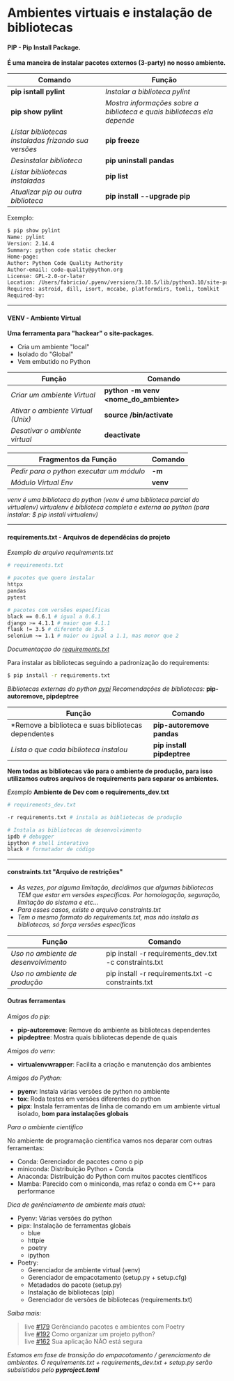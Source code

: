 # Ambientes virtuais e instalação de bibliotecas

#### PIP - Pip Install Package.
**É uma maneira de instalar pacotes externos (3-party) no nosso ambiente.**

Comando|Função
-------|------
**pip isntall pylint**| *Instalar a biblioteca pylint*
**pip show pylint**| *Mostra informações sobre a biblioteca e quais bibliotecas ela depende*
*Listar bibliotecas instaladas frizando sua versões*| **pip freeze**
*Desinstalar biblioteca*| **pip uninstall pandas**
*Listar bibliotecas instaladas*| **pip list**
*Atualizar pip ou outra biblioteca*| **pip install --upgrade pip**

Exemplo:
```sh
$ pip show pylint
Name: pylint
Version: 2.14.4
Summary: python code static checker
Home-page:
Author: Python Code Quality Authority
Author-email: code-quality@python.org
License: GPL-2.0-or-later
Location: /Users/fabricio/.pyenv/versions/3.10.5/lib/python3.10/site-packages
Requires: astroid, dill, isort, mccabe, platformdirs, tomli, tomlkit
Required-by:
```
---

#### VENV - Ambiente Virtual
**Uma ferramenta para "hackear" o site-packages.**
- Cria um ambiente "local"
- Isolado do "Global"
- Vem embutido no Python

Função|Comando
------|-------
*Criar um ambiente Virtual*| **python -m venv <nome_do_ambiente>**
*Ativar o ambiente Virtual (Unix)*| **source <venv>/bin/activate**
*Desativar o ambiente virtual*| **deactivate**


Fragmentos da Função|Comando
---|---
*Pedir para o python executar um módulo*| **-m**
*Módulo Virtual Env*| **venv**

*venv é uma biblioteca do python (venv é uma biblioteca parcial do virtualenv)
virtualenv é biblioteca completa e externa ao python (para instalar: $ pip install virtualenv)*

---

#### requirements.txt - Arquivos de dependêcias do projeto

*Exemplo de arquivo requirements.txt*
```sh
# requirements.txt

# pacotes que quero instalar
httpx
pandas
pytest

# pacotes com versões específicas
black == 0.6.1 # igual a 0.6.1
django >= 4.1.1 # maior que 4.1.1
flask != 3.5 # diferente de 3.5
selenium ~= 1.1 # maior ou igual a 1.1, mas menor que 2
```
*Documentaçao do [requirements.txt](hhttps://pip.pypa.io/en/stable/reference/requirements-file-format/)*

Para instalar as bibliotecas seguindo a padronização do requirements:
```sh
$ pip install -r requirements.txt
```

*Bibliotecas externas do python [pypi](https://pypi.org)*
*Recomendações de bibliotecas:* **pip-autoremove, pipdeptree**

Função|Comando
------|-------
*Remove a biblioteca e suas bibliotecas dependentes| **pip-autoremove pandas**
*Lista o que cada biblioteca instalou*| **pip install pipdeptree**

**Nem todas as bibliotecas vão para o ambiente de produção, para isso utilizamos outros arquivos de
requirements para separar os ambientes.**

*Exemplo* **Ambiente de Dev com o requirements_dev.txt**
```sh
# requirements_dev.txt

-r requirements.txt # instala as bibliotecas de produção

# Instala as bibliotecas de desenvolvimento
ipdb # debugger
ipython # shell interativo
black # formatador de código
```

---

#### constraints.txt "Arquivo de restrições"

- *As vezes, por alguma limitação, decidimos que algumas bibliotecas TEM que estar em
versões específicas. Por homologação, seguração, limitação do sistema e etc...*
- *Para esses casos, existe o arquivo constraints.txt*
- *Tem o mesmo formato do requirements.txt, mas não instala as bibliotecas, só força versões específicas*

Função|Comando
------|-------
*Uso no ambiente de desenvolvimento*| pip install -r requirements_dev.txt -c constraints.txt
*Uso no ambiente de produção*| pip install -r requirements.txt -c constraints.txt

#### Outras ferramentas

*Amigos do pip:*
- **pip-autoremove**: Remove do ambiente as bibliotecas dependentes
- **pipdeptree**: Mostra quais bibliotecas depende de quais

*Amigos do venv:*
- **virtualenvwrapper**: Facilita a criação e manutenção dos ambientes

*Amigos do Python:*
- **pyenv**: Instala várias versões de python no ambiente
- **tox**: Roda testes em versões diferentes do python
- **pipx**: Instala ferramentas de linha de comando em um ambiente
virtual isolado, **bom para instalações globais**

*Para o ambiente cientifico*

No ambiente de programação cientifica vamos nos deparar com outras ferramentas:
- Conda: Gerenciador de pacotes como o pip
- miniconda: Distribuição Python + Conda
- Anaconda: Distribuição do Python com muitos pacotes científicos
- Mamba: Parecido com o miniconda, mas refaz o conda em C++ para
performance

*Dica de gerênciamento de ambiente mais atual:*
- Pyenv: Várias versões do python
- pipx: Instalação de ferramentas globais
    - blue
    - httpie
    - poetry
    - ipython
- Poetry:
    - Gerenciador de ambiente virtual (venv)
    - Gerenciador de empacotamento (setup.py + setup.cfg)
    - Metadados do pacote (setup.py)
    - Instalação de bibliotecas (pip)
    - Gerenciador de versões de bibliotecas (requirements.txt)

*Saiba mais:*
>live [#179](https://www.youtube.com/watch?v=ZOSWdktsKf0) Gerênciando pacotes e ambientes com Poetry \
>live [#192](https://www.youtube.com/watch?v=O3bs4JtHrow) Como organizar um projeto python? \
>live [#162](https://www.youtube.com/watch?v=cEkA9PH2oEk) Sua aplicação NÃO está segura

*Estamos em fase de transição do empacotamento / gerenciamento de ambientes.
O requirements.txt + requirements_dev.txt + setup.py serão subsistidos pelo **pyproject.toml***
